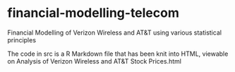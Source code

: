 # financial-modelling-telecom
Financial Modelling of Verizon Wireless and AT&amp;T using various statistical principles

The code in src is a R Markdown file that has been knit into HTML, viewable on Analysis of Verizon Wireless and AT&T Stock Prices.html
